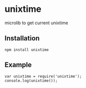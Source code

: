 unixtime
========

microlib to get current unixtime
	
Installation
------------
	npm install unixtime

Example
-------
	var unixtime = require('unixtime');
	console.log(unixtime());